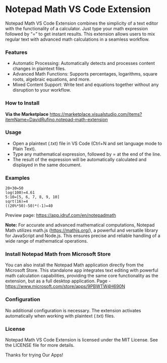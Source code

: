 # Notepad Math VS Code Extension

Notepad Math VS Code Extension combines the simplicity of a text editor with the functionality of a calculator. Just type your math expression followed by “=” to get instant results. This extension allows users to mix regular text with advanced math calculations in a seamless workflow.

### Features
- Automatic Processing: Automatically detects and processes content changes in plaintext files.
- Advanced Math Functions: Supports percentages, logarithms, square roots, algebraic equations, and more.
- Mixed Content Support: Write text and equations together without any disruption to your workflow.
    
### How to Install
**Via the Marketplace**
https://marketplace.visualstudio.com/items?itemName=DavidRufino.notepad-math-extension

### Usage
- Open a plaintext (.txt) file in VS Code (Ctrl+N and set language mode to Plain Text).
- Type any mathematical expression, followed by = at the end of the line.
- The result of the expression will be automatically calculated and displayed in the same document.

### Examples
    20+30=50
    log(100)=4.61
    5:10=[5, 6, 7, 8, 9, 10]
    sqrt(16)=4
    ((20%*50)-50)*(-1)=40
    
Preview page: https://app.idruf.com/en/notepadmath

**Note:** For accurate and advanced mathematical computations, Notepad Math utilizes math.js (https://mathjs.org/), a powerful and versatile library for JavaScript and Node.js. This ensures precise and reliable handling of a wide range of mathematical operations.

### Install Notepad Math from Microsoft Store

You can also install the Notepad Math application directly from the Microsoft Store. This standalone app integrates text editing with powerful math calculation capabilities, providing the same core functionality as the extension, but as a full desktop application.
Page - https://www.microsoft.com/store/apps/9PBWTW4H690N

### Configuration
No additional configuration is necessary. The extension activates automatically when working with plaintext (.txt) files.

### License
Notepad Math VS Code Extension is licensed under the MIT License. See the LICENSE file for more details.

Thanks for trying Our Apps!
